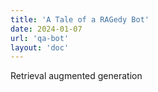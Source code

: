 ```yaml
---
title: 'A Tale of a RAGedy Bot' 
date: 2024-01-07
url: 'qa-bot'
layout: 'doc'
---
```


Retrieval augmented generation